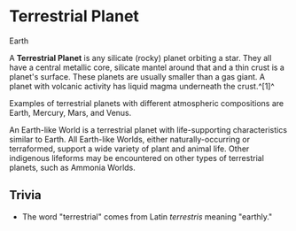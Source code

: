 # Terrestrial Planet
Earth
 		 	 

A **Terrestrial Planet** is any silicate (rocky) planet orbiting a star. They all have a central metallic core, silicate mantel around that and a thin crust is a planet's surface. These planets are usually smaller than a gas giant. A planet with volcanic activity has liquid magma underneath the crust.^[1]^

Examples of terrestrial planets with different atmospheric compositions are Earth, Mercury, Mars, and Venus.

An Earth-like World is a terrestrial planet with life-supporting characteristics similar to Earth. All Earth-like Worlds, either naturally-occurring or terraformed, support a wide variety of plant and animal life. Other indigenous lifeforms may be encountered on other types of terrestrial planets, such as Ammonia Worlds.

## Trivia

- The word "terrestrial" comes from Latin *terrestris* meaning "earthly."